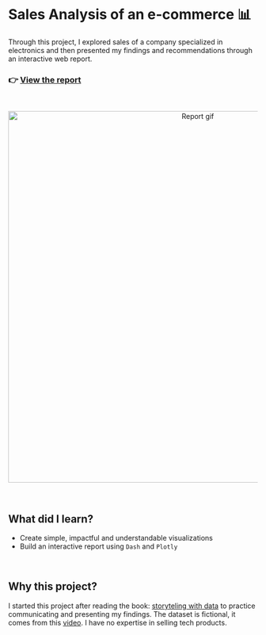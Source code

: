 # Sales Analysis of an e-commerce 📊
Through this project, I explored sales of a company specialized in electronics and then presented my findings and recommendations through an interactive web report.

<h3 align="left">
  <span>👉 </span>
  <a href="https://sale-analysis-storytelling.herokuapp.com/">View the report</a>
</h3>
<br>

<p align="center">
  <img src='img/rapport.gif' alt="Report gif" width=750>
</p>
<br>

## What did I learn?
- Create simple, impactful and understandable visualizations
- Build an interactive report using `Dash` and `Plotly`
<br>

## Why this project?
I started this project after reading the book: [storyteling with data](https://www.storytellingwithdata.com/) to practice communicating and presenting my findings. The dataset is fictional, it comes from this [video](https://www.youtube.com/watch?v=eMOA1pPVUc4&t=242s*).  I have no expertise in selling tech products.
